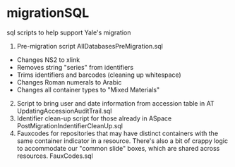 # migrationSQL
sql scripts to help support Yale's migration

1. Pre-migration script AllDatabasesPreMigration.sql
  * Changes NS2 to xlink
  * Removes string "series" from identifiers
  * Trims identifiers and barcodes (cleaning up whitespace)
  * Changes Roman numerals to Arabic
  * Changes all container types to "Mixed Materials"
2. Script to bring user and date information from accession table in AT UpdatingAccessionAuditTrail.sql
3. Identifier clean-up script for those already in ASpace PostMigrationIndentifierCleanUp.sql
4. Fauxcodes for repositories that may have distinct containers with the same container indicator in a resource. There's also a bit of crappy logic to accommodate our "common slide" boxes, which are shared across resources. FauxCodes.sql
